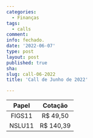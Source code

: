 ```yaml
---
categories:
  - Finanças
tags:
  - calls
comment: 
info: fechado.
date: '2022-06-07'
type: post
layout: post
published: true
sha: 
slug: call-06-2022
title: 'Call de Junho de 2022'

---
```

| **Papel** | **Cotação** |
|:---------:|:-----------:|
| FIGS11 | R$ 49,50 |
| NSLU11 | R$ 140,39 |